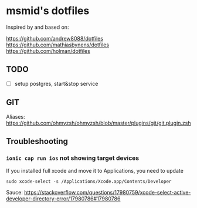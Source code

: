 # msmid's dotfiles

Inspired by and based on:

https://github.com/andrew8088/dotfiles
https://github.com/mathiasbynens/dotfiles
https://github.com/holman/dotfiles

## TODO

- [ ] setup postgres, start&stop service

## GIT

Aliases: https://github.com/ohmyzsh/ohmyzsh/blob/master/plugins/git/git.plugin.zsh

## Troubleshooting

### `ionic cap run ios` not showing target devices

If you installed full xcode and move it to Applications, you need to update 

```
sudo xcode-select -s /Applications/Xcode.app/Contents/Developer
```

Sauce: https://stackoverflow.com/questions/17980759/xcode-select-active-developer-directory-error/17980786#17980786